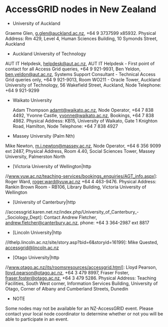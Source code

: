 # AccessGRID nodes in New Zealand

- University of Auckland

Graeme Glen, g.glen@auckland.ac.nz, +64 9 3737599 x85932. Physical Address: Rm 429, Level 4, Human Sciences Building, 10 Symonds Street, Auckland 
- Auckland University of Technology

AUT IT Helpdesk, helpdesk@aut.ac.nz, AUT IT Helpdesk - First point of contact for all Access Grid queries, +64 9 921-9931, Ben Yeldon, ben.yeldon@aut.ac.nz, Systems Support Consultant - Technical Access Grid queries only, +64 9 921-9013, Room WO211 - Oracle Tower, Auckland University of Technology, 56 Wakefield Street, Auckland, Node Telephone: +64 9 921-9299  
- Waikato University

	Adam Thompson adamt@waikato.ac.nz, Node Operator, +64 7 838 4492, Yvonne Castle, yvonne@waikato.ac.nz, Bookings, +64 7 838 4982. Physical Address: KB15, University of Waikato, Gate 1 Knighton Road, Hamilton, Node Telephone: +64 7 838 4927 
- Massey University (Palm Nth)

Mike Newton, m.i.newton@massey.ac.nz, Node Operator, +64 6 356 9099 ext 2487, Physical Address, Room 4.40, Social Sciences Tower, Massey University, Palmerston North 
- [Victoria University of Wellington|http

//www.vuw.ac.nz/teaching-services/bookings_enquiries/AGT_info.aspx]: Roger Ward, roger.ward@vuw.ac.nz +64 4 463-9476. Physical Address: Rankin Brown Room - RB106, Library Building, Victoria University of Wellington
- [University of Canterbury|http

//accessgrid.karen.net.nz/index.php/University_of_Canterbury_-_Sociology_Dept]: Contact Andrew Fletcher, andrew.fletcher@canterbury.ac.nz, phone: +64 3 364-2987 ext 8817
- [Lincoln University|http

//ithelp.lincoln.ac.nz/site/story.asp?bid=6&storyid=16199]: Mike Quested, accessgrid@lincoln.ac.nz
- [Otago University|http

//www.otago.ac.nz/its/roomsresources/accessgrid.html]: Lloyd Pearson, lloyd.pearson@otago.ac.nz, +64 3 479 8997, Fraser Foster, fraser.foster@otago.ac.nz, +64 3 479 5286. Physical Address: Teaching Facilities, South West corner, Information Services Building, University of Otago, Corner of Albany and Cumberland Streets, Dunedin

- NOTE

Some nodes may not be available for an NZ-AccessGRID event. Please contact your local node coordinator to determine whether or not you will be able to participate in an event.
